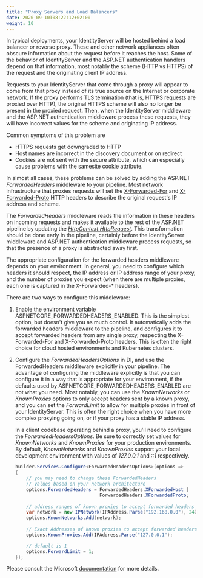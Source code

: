 ```yaml
---
title: "Proxy Servers and Load Balancers"
date: 2020-09-10T08:22:12+02:00
weight: 10
---
```


In typical deployments, your IdentityServer will be hosted behind a load balancer or reverse proxy. These and other network appliances often obscure information about the request before it reaches the host. Some of the behavior of IdentityServer and the ASP.NET authentication handlers depend on that information, most notably the scheme (HTTP vs HTTPS) of the request and the originating client IP address.

Requests to your IdentityServer that come through a proxy will appear to come from that proxy instead of its true source on the Internet or corporate network. If the proxy performs TLS termination (that is, HTTPS requests are proxied over HTTP), the original HTTPS scheme  will also no longer be present in the proxied request. Then, when the IdentityServer middleware and the ASP.NET authentication middleware process these requests, they will have incorrect values for the scheme and originating IP address.

Common symptoms of this problem are 
- HTTPS requests get downgraded to HTTP
- Host names are incorrect in the discovery document or on redirect
- Cookies are not sent with the secure attribute, which can especially cause problems with the samesite cookie attribute.

In almost all cases, these problems can be solved by adding the ASP.NET *ForwardedHeaders* middleware to your pipeline. Most network infrastructure that proxies requests will set the [X-Forwarded-For](https://developer.mozilla.org/en-US/docs/Web/HTTP/Headers/X-Forwarded-For) and [X-Forwarded-Proto](https://developer.mozilla.org/en-US/docs/Web/HTTP/Headers/X-Forwarded-Proto) HTTP headers to describe the original request's IP address and scheme.

The *ForwardedHeaders* middleware reads the information in these headers on incoming requests and makes it available to the rest of the ASP.NET pipeline by updating the [*HttpContext.HttpRequest*](https://learn.microsoft.com/en-us/aspnet/core/fundamentals/use-http-context?view=aspnetcore-7.0#httprequest). This transformation should be done early in the pipeline, certainly before the IdentityServer middleware and ASP.NET authentication middleware process requests, so that the presence of a proxy is abstracted away first. 

The appropriate configuration for the forwarded headers middleware depends on your environment. In general, you need to configure which headers it should respect, the IP address or IP address range of your proxy, and the number of proxies you expect (when there are multiple proxies, each one is captured in the X-Forwarded-* headers).

There are two ways to configure this middleware:
1. Enable the environment variable ASPNETCORE_FORWARDEDHEADERS_ENABLED. This is the simplest option, but doesn't give you as much control. It automatically adds the forwarded headers middleware to the pipeline, and configures it to accept forwarded headers from any single proxy, respecting the X-Forwarded-For and X-Forwarded-Proto headers. This is often the right choice for cloud hosted environments and Kubernetes clusters.
2. Configure the *ForwardedHeadersOptions* in DI, and use the ForwardedHeaders middleware explicitly in your pipeline. The advantage of configuring the middleware explicitly is that you can configure it in a way that is appropriate for your environment, if the defaults used by ASPNETCORE_FORWARDEDHEADERS_ENABLED are not what you need. Most notably, you can use the *KnownNetworks* or *KnownProxies* options to only accept headers sent by a known proxy, and you can set the *ForwardLimit* to allow for multiple proxies in front of your IdentityServer. This is often the right choice when you have more complex proxying going on, or if your proxy has a stable IP address.
   
    In a client codebase operating behind a proxy, you'll need to configure the *ForwardedHeadersOptions*. Be sure to correctly set values for *KnownNetworks* and *KnownProxies* for your production
       environments. By default, *KnownNetworks* and *KnownProxies* support your local development environment with values of *127.0.0.1* and *::1* respectively.

    ```csharp
    builder.Services.Configure<ForwardedHeadersOptions>(options =>
    {
        // you may need to change these ForwardedHeaders 
        // values based on your network architecture
        options.ForwardedHeaders = ForwardedHeaders.XForwardedHost |
                                   ForwardedHeaders.XForwardedProto;
        
        // address ranges of known proxies to accept forwarded headers from.                       
        var network = new IPNetwork(IPAddress.Parse("192.168.0.0"), 24);
        options.KnownNetworks.Add(network);
        
        // Exact Addresses of known proxies to accept forwarded headers from.
        options.KnownProxies.Add(IPAddress.Parse("127.0.0.1");
   
        // default is 1
        options.ForwardLimit = 1;
    });
    ```

Please consult the Microsoft [documentation](https://docs.microsoft.com/en-us/aspnet/core/host-and-deploy/proxy-load-balancer) for more details.